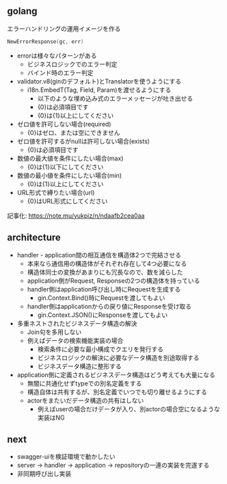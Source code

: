## golang

エラーハンドリングの運用イメージを作る  

```go
NewErrorResponse(gc, err)
```

- errorは様々なパターンがある
	- ビジネスロジックでのエラー判定
	- バインド時のエラー判定
- validator.v8(ginのデフォルト)とTranslatorを使うようにする
	- i18n.EmbedT(Tag, Field, Param)を渡せるようにする
		- 以下のような埋め込み式のエラーメッセージが吐き出せる
		- {0}は必須項目です
		- {0}は{1}以上にしてください
- ゼロ値を許可しない場合(required)
	- {0}はゼロ、または空にできません
- ゼロ値を許可するがnullは許可しない場合(exists)
	- {0}は必須項目です
- 数値の最大値を条件にしたい場合(max)
	- {0}は{1}以下にしてください
- 数値の最小値を条件にしたい場合(min)
	- {0}は{1}以上にしてください
- URL形式で縛りたい場合(url)
	- {0}はURL形式にしてください

記事化: https://note.mu/yukpiz/n/ndaafb2cea0aa  


## architecture

- handler - application間の相互通信を構造体2つで完結させる
	- 本来なら通信用の構造体がそれぞれ存在して4つ必要になる
	- 構造体同士の変換があまりにも冗長なので、数を減らした
	- application側がRequest, Responseの2つの構造体を持っている
	- handler側はapplication呼び出し時にRequestを生成する
		- gin.Context.Bind()時にRequestを渡してもよい
	- handler側はapplicationからの戻り値にResponseを受け取る
		- gin.Context.JSON()にResponseを渡してもよい
- 多重ネストされたビジネスデータ構造の解決
	- Join句を多用しない
	- 例えばデータの検索機能実装の場合
		- 検索条件に必要な最小構成でクエリを発行する
		- ビジネスロジックの解決に必要なデータ構造を別途取得する
		- ビジネスデータ構造に整形する
- application側に定義されるビジネスデータ構造はどう考えても大量になる
	- 無闇に共通化せずtypeでの別名定義をする
	- 構造自体は共有するが、別名定義でいつでも切り離せるようにする
	- actorをまたいだデータ構造の共有はしない
		- 例えばuserの場合だけデータが入り、別actorの場合空になるような実装はNG

## next

- swagger-uiを検証環境で動かしたい
- server -> handler -> application -> repositoryの一連の実装を完遂する
- 非同期呼び出し実装
